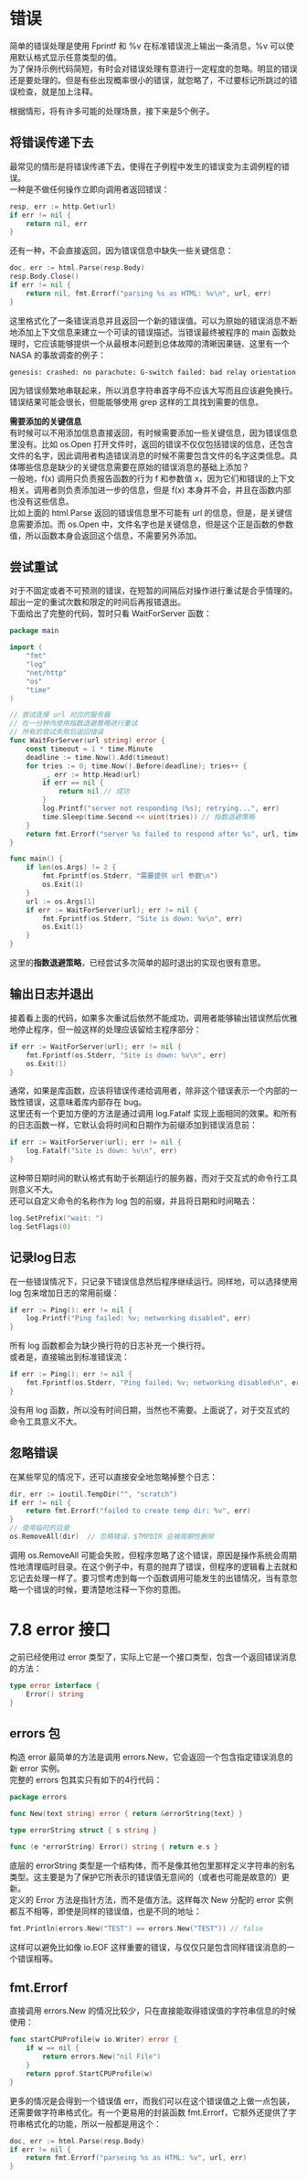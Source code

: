 # 错误
简单的错误处理是使用 Fprintf 和 %v 在标准错误流上输出一条消息，%v 可以使用默认格式显示任意类型的值。  
为了保持示例代码简短，有时会对错误处理有意进行一定程度的忽略。明显的错误还是要处理的。但是有些出现概率很小的错误，就忽略了，不过要标记所跳过的错误检查，就是加上注释。  

根据情形，将有许多可能的处理场景，接下来是5个例子。  

## 将错误传递下去
最常见的情形是将错误传递下去，使得在子例程中发生的错误变为主调例程的错误。  
一种是不做任何操作立即向调用者返回错误：
```go
resp, err := http.Get(url)
if err != nil {
    return nil, err
}
```
还有一种，不会直接返回，因为错误信息中缺失一些关键信息：
```go
doc, err := html.Parse(resp.Body)
resp.Body.Close()
if err != nil {
    return nil, fmt.Errorf("parsing %s as HTML: %v\n", url, err)
}
```
这里格式化了一条错误消息并且返回一个新的错误值。可以为原始的错误消息不断地添加上下文信息来建立一个可读的错误描述。当错误最终被程序的 main 函数处理时，它应该能够提供一个从最根本问题到总体故障的清晰因果链、这里有一个 NASA 的事故调查的例子：
```
genesis: crashed: no parachute: G-switch failed: bad relay orientation
```
因为错误频繁地串联起来，所以消息字符串首字母不应该大写而且应该避免换行。错误结果可能会很长，但能能够使用 grep 这样的工具找到需要的信息。  

**需要添加的关键信息**  
有时候可以不用添加信息直接返回，有时候需要添加一些关键信息，因为错误信息里没有。比如 os.Open 打开文件时，返回的错误不仅仅包括错误的信息，还包含文件的名字，因此调用者构造错误消息的时候不需要包含文件的名字这类信息。具体哪些信息是缺少的关键信息需要在原始的错误消息的基础上添加？  
一般地，f(x) 调用只负责报告函数的行为 f 和参数值 x，因为它们和错误的上下文相关。调用者则负责添加进一步的信息，但是 f(x) 本身并不会，并且在函数内部也没有这些信息。  
比如上面的 html.Parse 返回的错误信息里不可能有 url 的信息，但是，是关键信息需要添加。而 os.Open 中，文件名字也是关键信息，但是这个正是函数的参数值，所以函数本身会返回这个信息，不需要另外添加。  

## 尝试重试
对于不固定或者不可预测的错误，在短暂的间隔后对操作进行重试是合乎情理的。超出一定的重试次数和限定的时间后再报错退出。  
下面给出了完整的代码，暂时只看 WaitForServer 函数：
```go
package main

import (
	"fmt"
	"log"
	"net/http"
	"os"
	"time"
)

// 尝试连接 url 对应的服务器
// 在一分钟内使用指数退避策略进行重试
// 所有的尝试失败后返回错误
func WaitForServer(url string) error {
	const timeout = 1 * time.Minute
	deadline := time.Now().Add(timeout)
	for tries := 0; time.Now().Before(deadline); tries++ {
		_, err := http.Head(url)
		if err == nil {
			return nil // 成功
		}
		log.Printf("server not responding (%s); retrying...", err)
		time.Sleep(time.Second << uint(tries)) // 指数退避策略
	}
	return fmt.Errorf("server %s failed to respond after %s", url, timeout)
}

func main() {
	if len(os.Args) != 2 {
		fmt.Fprintf(os.Stderr, "需要提供 url 参数\n")
		os.Exit(1)
	}
	url := os.Args[1]
	if err := WaitForServer(url); err != nil {
		fmt.Fprintf(os.Stderr, "Site is down: %v\n", err)
		os.Exit(1)
	}
}
```
这里的**指数退避策略**，已经尝试多次简单的超时退出的实现也很有意思。  

## 输出日志并退出
接着看上面的代码，如果多次重试后依然不能成功，调用者能够输出错误然后优雅地停止程序，但一般这样的处理应该留给主程序部分：
```go
if err := WaitForServer(url); err != nil {
	fmt.Fprintf(os.Stderr, "Site is down: %v\n", err)
	os.Exit(1)
}
```
通常，如果是库函数，应该将错误传递给调用者，除非这个错误表示一个内部的一致性错误，这意味着库内部存在 bug。  
这里还有一个更加方便的方法是通过调用 log.Fatalf 实现上面相同的效果。和所有的日志函数一样，它默认会将时间和日期作为前缀添加到错误消息前：
```go
if err := WaitForServer(url); err != nil {
	log.Fatalf("Site is down: %v\n", err)
}
```
这种带日期时间的默认格式有助于长期运行的服务器，而对于交互式的命令行工具则意义不大。  
还可以自定义命令的名称作为 log 包的前缀，并且将日期和时间略去：
```go
log.SetPrefix("wait: ")
log.SetFlags(0)
```

## 记录log日志
在一些错误情况下，只记录下错误信息然后程序继续运行。同样地，可以选择使用 log 包来增加日志的常用前缀：
```go
if err := Ping(): err != nil {
	log.Printf("Ping failed: %v; networking disabled", err)
}
```
所有 log 函数都会为缺少换行符的日志补充一个换行符。  
或者是，直接输出到标准错误流：
```go
if err := Ping(): err != nil {
	fmt.Fprintf(os.Stderr, "Ping failed: %v; networking disabled\n", err)
}
```
没有用 log 函数，所以没有时间日期，当然也不需要。上面说了，对于交互式的命令工具意义不大。  

## 忽略错误
在某些罕见的情况下，还可以直接安全地忽略掉整个日志：
```go
dir, err := ioutil.TempDir("", "scratch")
if err != nil {
	return fmt.Errorf("failed to create temp dir: %v", err)
}
// 使用临时的目录
os.RemoveAll(dir)  // 忽略错误，$TMPDIR 会被周期性删除
```
调用 os.RemoveAll 可能会失败，但程序忽略了这个错误，原因是操作系统会周期性地清理临时目录。在这个例子中，有意的抛弃了错误，但程序的逻辑看上去就和忘记去处理一样了。要习惯考虑到每一个函数调用可能发生的出错情况，当有意忽略一个错误的时候，要清楚地注释一下你的意图。  

# 7.8 error 接口
之前已经使用过 error 类型了，实际上它是一个接口类型，包含一个返回错误消息的方法：
```go
type error interface {
	Error() string
}
```

## errors 包
构造 error 最简单的方法是调用 errors.New，它会返回一个包含指定错误消息的新 error 实例。  
完整的 errors 包其实只有如下的4行代码：
```go
package errors

func New(text string) error { return &errorString{text} }

type errorString struct { s string }

func (e *errorString) Error() string { return e.s }
```
底层的 errorString 类型是一个结构体，而不是像其他包里那样定义字符串的别名类型。这主要是为了保护它所表示的错误值无意间的（或者也可能是故意的）更新。  
定义的 Error 方法是指针方法，而不是值方法。这样每次 New 分配的 error 实例都互不相等，即使是同样的错误值，也是不同的地址：
```go
fmt.Println(errors.New("TEST") == errors.New("TEST")) // false
```
这样可以避免比如像 io\.EOF 这样重要的错误，与仅仅只是包含同样错误消息的一个错误相等。

## fmt.Errorf
直接调用 errors.New 的情况比较少，只在直接能取得错误值的字符串信息的时候使用：
```go
func startCPUProfile(w io.Writer) error {
	if w == nil {
		return errors.New("nil File")
	}
	return pprof.StartCPUProfile(w)
}

```
更多的情况是会得到一个错误值 err，而我们可以在这个错误值之上做一点包装，还需要做字符串格式化。有一个更易用的封装函数 fmt.Errorf，它额外还提供了字符串格式化的功能，所以一般都是用这个：
```go
doc, err := html.Parse(resp.Body)
if err != nil {
	return fmt.Errorf("parseing %s as HTML: %v", url, err)
}
```
